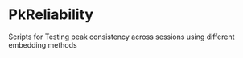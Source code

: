 # PkReliability
Scripts for Testing peak consistency across sessions using different embedding methods
